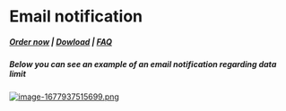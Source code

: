 # Email notification

#####  [Order now](https://puqcloud.com/whmcs-module-owncloud.php) | [Dowload](https://download.puqcloud.com/WHMCS/servers/PUQ_WHMCS-ownCloud/) | [FAQ](https://faq.puqcloud.com/)

##### **Below you can see an example of an email notification regarding data limit**

[![image-1677937515699.png](https://doc.puq.info/uploads/images/gallery/2023-03/scaled-1680-/image-1677937515699.png)](https://doc.puq.info/uploads/images/gallery/2023-03/image-1677937515699.png)